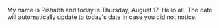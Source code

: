 My name is Rishabh and today is Thursday, August 17. Hello all. The date will automatically update to today's date in case you did not notice.
